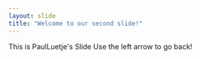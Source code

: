 ```yaml
---
layout: slide
title: "Welcome to our second slide!"
---
```

This is PaulLuetje's Slide
Use the left arrow to go back!
